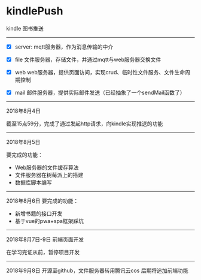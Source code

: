 # kindlePush

kindle 图书推送

-------------------
- [x] server:
mqtt服务器，作为消息传输的中介

- [x] file
文件服务器，存储文件，并通过mqtt与web服务器交换文件

- [x] web
web服务器，提供页面访问，实现crud、临时性文件服务、文件生命周期控制

- [x] mail
邮件服务器，提供实际邮件发送（已经抽象了一个sendMail函数了）

---------------
2018年8月4日

截至15点59分，完成了通过发起http请求，向kindle实现推送的功能

---------------------
2018年8月5日

要完成的功能：
- Web服务器的文件缓存算法
- 文件服务器在树莓派上的搭建
- 数据库脚本编写

------------------------
2018年8月6日
要完成的功能：
- 新增书籍的接口开发
- 基于vue的pwa+spa框架踩坑

-------------------------
2018年8月7日-9日
前端页面开发

在学习完证从前，暂停项目开发

---------------------------
2018年9月8日
开源至github，文件服务器转用腾讯云cos
后期将追加前端功能
